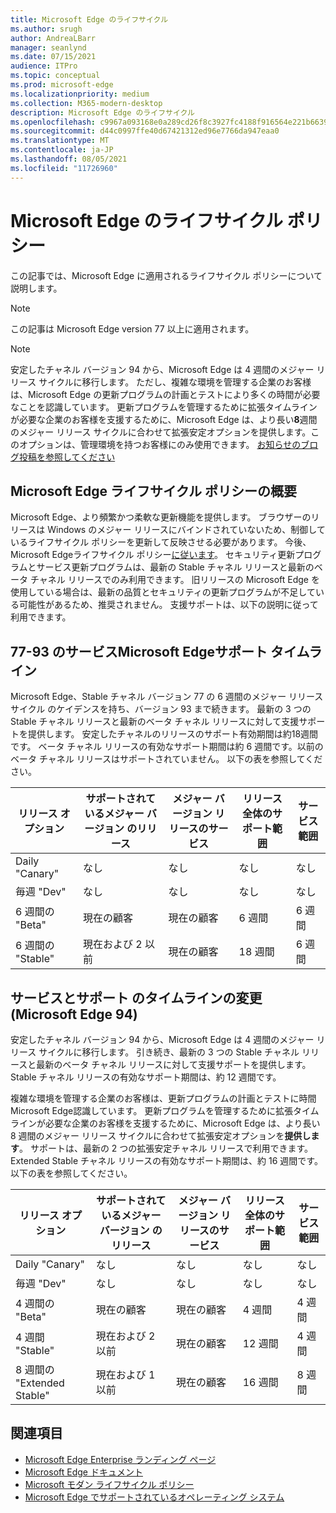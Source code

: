 ```yaml
---
title: Microsoft Edge のライフサイクル
ms.author: srugh
author: AndreaLBarr
manager: seanlynd
ms.date: 07/15/2021
audience: ITPro
ms.topic: conceptual
ms.prod: microsoft-edge
ms.localizationpriority: medium
ms.collection: M365-modern-desktop
description: Microsoft Edge のライフサイクル
ms.openlocfilehash: c9967a093168e0a289cd26f8c3927fc4188f916564e221b66394c6a510083ed1
ms.sourcegitcommit: d44c0997ffe40d67421312ed96e7766da947eaa0
ms.translationtype: MT
ms.contentlocale: ja-JP
ms.lasthandoff: 08/05/2021
ms.locfileid: "11726960"
---
```

# <a name="microsoft-edge-lifecycle-policy"></a>Microsoft Edge のライフサイクル ポリシー

この記事では、Microsoft Edge に適用されるライフサイクル ポリシーについて説明します。

> [!NOTE]
> この記事は Microsoft Edge version 77 以上に適用されます。

> [!NOTE]
> 安定したチャネル バージョン 94 から、Microsoft Edge は 4 週間のメジャー リリース サイクルに移行します。 ただし、複雑な環境を管理する企業のお客様は、Microsoft Edge の更新プログラムの計画とテストにより多くの時間が必要なことを認識しています。 更新プログラムを管理するために拡張タイムラインが必要な企業のお客様を支援するために、Microsoft Edge は、より長い**8**週間のメジャー リリース サイクルに合わせて拡張安定オプションを提供します。このオプションは、管理環境を持つお客様にのみ使用できます。 [お知らせのブログ投稿を参照してください](https://blogs.windows.com/msedgedev/2021/07/15/opt-in-extended-stable-release-cycle/)

## <a name="overview-of-the-lifecycle-policy-for-microsoft-edge"></a>Microsoft Edge ライフサイクル ポリシーの概要

Microsoft Edge、より頻繁かつ柔軟な更新機能を提供します。 ブラウザーのリリースは Windows のメジャー リリースにバインドされていないため、制御しているライフサイクル ポリシーを更新して反映させる必要があります。 今後、Microsoft Edgeライフサイクル ポリシー[に従います](https://support.microsoft.com/help/30881/modern-lifecycle-policy)。 セキュリティ更新プログラムとサービス更新プログラムは、最新の Stable チャネル リリースと最新のベータ チャネル リリースでのみ利用できます。 旧リリースの Microsoft Edge を使用している場合は、最新の品質とセキュリティの更新プログラムが不足している可能性があるため、推奨されません。  支援サポートは、以下の説明に従って利用できます。

## <a name="servicing-and-assisted-support-timeline-for-microsoft-edge-77-93"></a>77-93 のサービスMicrosoft Edgeサポート タイムライン

Microsoft Edge、Stable チャネル バージョン 77 の 6 週間のメジャー リリース サイクル のケイデンスを持ち、バージョン 93 まで続きます。  最新の 3 つの Stable チャネル リリースと最新のベータ チャネル リリースに対して支援サポートを提供します。 安定したチャネルのリリースのサポート有効期間は約18週間です。 ベータ チャネル リリースの有効なサポート期間は約 6 週間です。以前のベータ チャネル リリースはサポートされていません。  以下の表を参照してください。

|     リリース オプション              |     サポートされているメジャー バージョン のリリース    |     メジャー バージョン リリースのサービス    |     リリース全体のサポート範囲    |     サービス範囲    |
|---------------------------------|----------------------------------------|---------------------------------------|-----------------------------------------|---------------------------|
|     Daily "Canary"              |     なし                               |     なし                              |     なし                                |     なし                  |
|     毎週 "Dev"                |     なし                               |     なし                              |     なし                                |     なし                  |
|     6 週間の "Beta"               |     現在の顧客                            |     現在の顧客                           |     6 週間                             |     6 週間               |
|     6 週間の "Stable"             |     現在および 2 以前             |     現在の顧客                           |     18 週間                            |     6 週間               |


## <a name="servicing-and-assisted-support-timeline-changes-in-microsoft-edge-94"></a>サービスとサポート のタイムラインの変更 (Microsoft Edge 94)

安定したチャネル バージョン 94 から、Microsoft Edge は 4 週間のメジャー リリース サイクルに移行します。 引き続き、最新の 3 つの Stable チャネル リリースと最新のベータ チャネル リリースに対して支援サポートを提供します。 Stable チャネル リリースの有効なサポート期間は、約 12 週間です。

複雑な環境を管理する企業のお客様は、更新プログラムの計画とテストに時間Microsoft Edge認識しています。 更新プログラムを管理するために拡張タイムラインが必要な企業のお客様を支援するために、Microsoft Edge は、より長い 8 週間のメジャー リリース サイクルに合わせて拡張安定オプションを**提供します**。 サポートは、最新の 2 つの拡張安定チャネル リリースで利用できます。 Extended Stable チャネル リリースの有効なサポート期間は、約 16 週間です。 以下の表を参照してください。

|     リリース オプション              |     サポートされているメジャー バージョン のリリース    |     メジャー バージョン リリースのサービス    |     リリース全体のサポート範囲    |     サービス範囲    |
|---------------------------------|----------------------------------------|---------------------------------------|-----------------------------------------|---------------------------|
|     Daily "Canary"              |     なし                               |     なし                              |     なし                                |     なし                  |
|     毎週 "Dev"                |     なし                               |     なし                              |     なし                                |     なし                  |
|     4 週間の "Beta"               |     現在の顧客                            |     現在の顧客                           |     4 週間                             |     4 週間               |
|     4 週間 "Stable"             |     現在および 2 以前             |     現在の顧客                           |     12 週間                            |     4 週間               |
|     8 週間の "Extended Stable"    |     現在および 1 以前             |     現在の顧客                           |     16 週間                            |     8 週間               |

## <a name="see-also"></a>関連項目

- [Microsoft Edge Enterprise ランディング ページ](https://aka.ms/EdgeEnterprise)
- [Microsoft Edge ドキュメント](./index.yml)
- [Microsoft モダン ライフサイクル ポリシー](https://support.microsoft.com/help/30881/modern-lifecycle-policy)
- [Microsoft Edge でサポートされているオペレーティング システム](./microsoft-edge-supported-operating-systems.md)